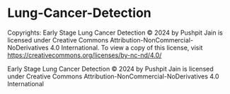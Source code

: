 # Lung-Cancer-Detection
Copyrights:
Early Stage Lung Cancer Detection © 2024 by Pushpit Jain is licensed under Creative Commons Attribution-NonCommercial-NoDerivatives 4.0 International. To view a copy of this license, visit https://creativecommons.org/licenses/by-nc-nd/4.0/


Early Stage Lung Cancer Detection © 2024 by Pushpit Jain is licensed under Creative Commons Attribution-NonCommercial-NoDerivatives 4.0 International 
